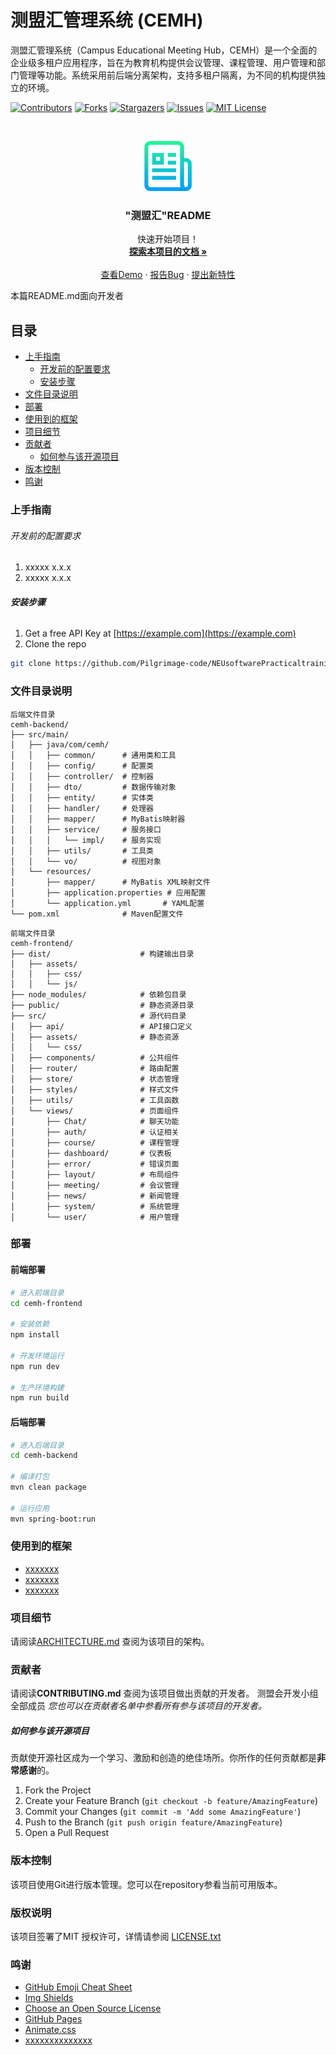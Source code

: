 

# 测盟汇管理系统 (CEMH)

测盟汇管理系统（Campus Educational Meeting Hub，CEMH）是一个全面的企业级多租户应用程序，旨在为教育机构提供会议管理、课程管理、用户管理和部门管理等功能。系统采用前后端分离架构，支持多租户隔离，为不同的机构提供独立的环境。

<!-- PROJECT SHIELDS -->

[![Contributors][contributors-shield]][contributors-url]
[![Forks][forks-shield]][forks-url]
[![Stargazers][stars-shield]][stars-url]
[![Issues][issues-shield]][issues-url]
[![MIT License][license-shield]][license-url]

<!-- PROJECT LOGO -->
<br />

<p align="center">
  <a href="https://github.com/Pilgrimage-code/NEUsoftwarePracticaltraining/">
    <img src="images/logo.png" alt="Logo" width="80" height="80">
  </a>

  <h3 align="center">"测盟汇"README</h3>
  <p align="center">
    快速开始项目！
    <br />
    <a href="https://github.com/Pilgrimage-code/NEUsoftwarePracticaltraining"><strong>探索本项目的文档 »</strong></a>
    <br />
    <br />
    <a href="https://github.com/Pilgrimage-code/NEUsoftwarePracticaltraining">查看Demo</a>
    ·
    <a href="https://github.com/Pilgrimage-code/NEUsoftwarePracticaltraining/issues">报告Bug</a>
    ·
    <a href="https://github.com/Pilgrimage-code/NEUsoftwarePracticaltraining/issues">提出新特性</a>
  </p>

</p>


 本篇README.md面向开发者
 
## 目录

- [上手指南](#上手指南)
  - [开发前的配置要求](#开发前的配置要求)
  - [安装步骤](#安装步骤)
- [文件目录说明](#文件目录说明)
- [部署](#部署)
- [使用到的框架](#使用到的框架)
- [项目细节](#项目细节)
- [贡献者](#贡献者)
  - [如何参与该开源项目](#如何参与该开源项目)
- [版本控制](#版本控制)
- [鸣谢](#鸣谢)

### 上手指南


###### 开发前的配置要求

1. xxxxx x.x.x
2. xxxxx x.x.x

###### **安装步骤**

1. Get a free API Key at [https://example.com](https://example.com)
2. Clone the repo

```sh
git clone https://github.com/Pilgrimage-code/NEUsoftwarePracticaltraining.git
```

### 文件目录说明

```
后端文件目录
cemh-backend/
├── src/main/
│   ├── java/com/cemh/
│   │   ├── common/      # 通用类和工具
│   │   ├── config/      # 配置类
│   │   ├── controller/  # 控制器
│   │   ├── dto/         # 数据传输对象
│   │   ├── entity/      # 实体类
│   │   ├── handler/     # 处理器
│   │   ├── mapper/      # MyBatis映射器
│   │   ├── service/     # 服务接口
│   │   │   └── impl/    # 服务实现
│   │   ├── utils/       # 工具类
│   │   └── vo/          # 视图对象
│   └── resources/
│       ├── mapper/      # MyBatis XML映射文件
│       ├── application.properties # 应用配置
│       └── application.yml       # YAML配置
└── pom.xml              # Maven配置文件
```
```
前端文件目录
cemh-frontend/
├── dist/                    # 构建输出目录
│   ├── assets/
│   │   ├── css/
│   │   └── js/
├── node_modules/            # 依赖包目录
├── public/                  # 静态资源目录
├── src/                     # 源代码目录
│   ├── api/                 # API接口定义
│   ├── assets/              # 静态资源
│   │   └── css/
│   ├── components/          # 公共组件
│   ├── router/              # 路由配置
│   ├── store/               # 状态管理
│   ├── styles/              # 样式文件
│   ├── utils/               # 工具函数
│   └── views/               # 页面组件
│       ├── Chat/            # 聊天功能
│       ├── auth/            # 认证相关
│       ├── course/          # 课程管理
│       ├── dashboard/       # 仪表板
│       ├── error/           # 错误页面
│       ├── layout/          # 布局组件
│       ├── meeting/         # 会议管理
│       ├── news/            # 新闻管理
│       ├── system/          # 系统管理
│       └── user/            # 用户管理
```

### 部署

#### 前端部署

```bash
# 进入前端目录
cd cemh-frontend

# 安装依赖
npm install

# 开发环境运行
npm run dev

# 生产环境构建
npm run build
```

#### 后端部署

```bash
# 进入后端目录
cd cemh-backend

# 编译打包
mvn clean package

# 运行应用
mvn spring-boot:run
```

### 使用到的框架

- [xxxxxxx](https://getbootstrap.com)
- [xxxxxxx](https://jquery.com)
- [xxxxxxx](https://laravel.com)

### 项目细节 

请阅读[ARCHITECTURE.md](https://github.com/Pilgrimage-code/NEUsoftwarePracticaltraining/blob/main/ARCHITECTURE.md) 查阅为该项目的架构。

### 贡献者

请阅读**CONTRIBUTING.md** 查阅为该项目做出贡献的开发者。
测盟会开发小组全部成员
 *您也可以在贡献者名单中参看所有参与该项目的开发者。*
 
##### 如何参与该开源项目

贡献使开源社区成为一个学习、激励和创造的绝佳场所。你所作的任何贡献都是**非常感谢**的。


1. Fork the Project
2. Create your Feature Branch (`git checkout -b feature/AmazingFeature`)
3. Commit your Changes (`git commit -m 'Add some AmazingFeature'`)
4. Push to the Branch (`git push origin feature/AmazingFeature`)
5. Open a Pull Request



### 版本控制

该项目使用Git进行版本管理。您可以在repository参看当前可用版本。



### 版权说明

该项目签署了MIT 授权许可，详情请参阅 [LICENSE.txt](https://github.com/Pilgrimage-code/NEUsoftwarePracticaltraining/blob/main/LICENSE.txt)

### 鸣谢


- [GitHub Emoji Cheat Sheet](https://www.webpagefx.com/tools/emoji-cheat-sheet)
- [Img Shields](https://shields.io)
- [Choose an Open Source License](https://choosealicense.com)
- [GitHub Pages](https://pages.github.com)
- [Animate.css](https://daneden.github.io/animate.css)
- [xxxxxxxxxxxxxx](https://connoratherton.com/loaders)

<!-- links -->
[your-project-path]:Pilgrimage-code/NEUsoftwarePracticaltraining
[contributors-shield]: https://img.shields.io/github/contributors/Pilgrimage-code/NEUsoftwarePracticaltraining.svg?style=flat-square
[contributors-url]: https://github.com/Pilgrimage-code/NEUsoftwarePracticaltraining/graphs/contributors
[forks-shield]: https://img.shields.io/github/forks/Pilgrimage-code/NEUsoftwarePracticaltraining.svg?style=flat-square
[forks-url]: https://github.com/Pilgrimage-code/NEUsoftwarePracticaltraining/network/members
[stars-shield]: https://img.shields.io/github/stars/Pilgrimage-code/NEUsoftwarePracticaltraining.svg?style=flat-square
[stars-url]: https://github.com/Pilgrimage-code/NEUsoftwarePracticaltraining/stargazers
[issues-shield]: https://img.shields.io/github/issues/Pilgrimage-code/NEUsoftwarePracticaltraining.svg?style=flat-square
[issues-url]: https://github.com/Pilgrimage-code/NEUsoftwarePracticaltraining/issues
[license-shield]: https://img.shields.io/github/license/Pilgrimage-code/NEUsoftwarePracticaltraining.svg?style=flat-square
[license-url]: https://github.com/Pilgrimage-code/NEUsoftwarePracticaltraining/blob/main/LICENSE.txt





